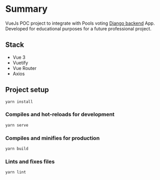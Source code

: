 # Summary

VueJs POC project to integrate with Pools voting [Django backend](https://github.com/sesave/django-vue-pools-backend) App. Developed for educational purposes for a future professional project.

## Stack

- Vue 3
- Vuetify
- Vue Router
- Axios

## Project setup
```
yarn install
```

### Compiles and hot-reloads for development
```
yarn serve
```

### Compiles and minifies for production
```
yarn build
```

### Lints and fixes files
```
yarn lint
```
